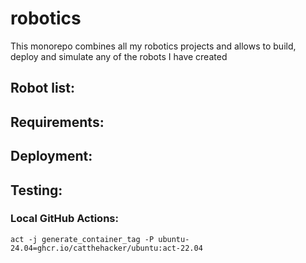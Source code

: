 # robotics
This monorepo combines all my robotics projects and allows to build, deploy and simulate any of the robots I have created

## Robot list:

## Requirements:

## Deployment:

## Testing:
### Local GitHub Actions:
```
act -j generate_container_tag -P ubuntu-24.04=ghcr.io/catthehacker/ubuntu:act-22.04
```

